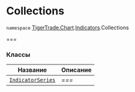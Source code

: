 
# Collections

`namespace` [TigerTrade.Chart](../../TigerTrade.Chart.md).[Indicators](../../TigerTrade.Chart/Indicators.md).Collections

===


### Классы
| Название | Описание |
| --- | --- |
| [`IndicatorSeries`](./Collections/IndicatorSeries.cs.md) | *===* |
